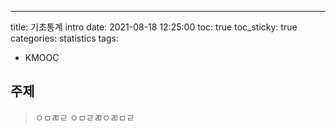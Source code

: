 ---
title: 기초통계 intro
date: 2021-08-18 12:25:00
toc: true
toc_sticky: true
categories: statistics
tags:
  - KMOOC



## 주제

>ㅇㅁㄻㄹ
ㅇㅁㄹㄻㅇㄻㅁㄹ
